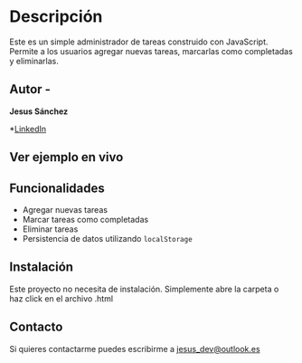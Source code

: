 
# Descripción

Este es un simple administrador de tareas construido con JavaScript. Permite a los usuarios agregar nuevas tareas, marcarlas como completadas y eliminarlas.

## Autor - 
**Jesus Sánchez**

*[LinkedIn](https://www.linkedin.com/in/jesusdevpro/)

## Ver ejemplo en vivo



## Funcionalidades

- Agregar nuevas tareas
- Marcar tareas como completadas
- Eliminar tareas
- Persistencia de datos utilizando `localStorage`

## Instalación
Este proyecto no necesita de instalación. Simplemente abre la carpeta o haz click en el archivo .html


## Contacto
Si quieres contactarme puedes escribirme a jesus_dev@outlook.es





